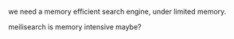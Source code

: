 we need a memory efficient search engine, under limited memory.

meilisearch is memory intensive maybe?
